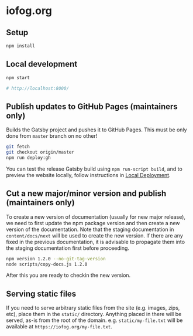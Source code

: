 # iofog.org

## Setup

```sh
npm install
```

## Local development

```sh
npm start

# http://localhost:8000/
```

## Publish updates to GitHub Pages (maintainers only)

Builds the Gatsby project and pushes it to GitHub Pages. This must be only done from `master` branch on no other!

```bash
git fetch
git checkout origin/master
npm run deploy:gh
```

You can test the release Gatsby build using `npm run-script build`, and to preview the website locally, follow instructions in [Local Deployment](#local-development).

## Cut a new major/minor version and publish (maintainers only)

To create a new version of documentation (usually for new major release), we need to first update the npm package version and then create a new version of the documentation.
Note that the staging documentation in `content/docs/next` will be used to create the new version.
If there are any fixed in the previous documentation, it is advisable to propagate them into the staging documentation first before proceeding.

```bash
npm version 1.2.0 --no-git-tag-version
node scripts/copy-docs.js 1.2.0
```

After this you are ready to checkin the new version.

## Serving static files

If you need to serve arbitrary static files from the site (e.g. images, zips, etc), place them in the `static/` directory. Anything placed in there will be served, as-is from the root of the domain. e.g. `static/my-file.txt` will be available at `https://iofog.org/my-file.txt`.
